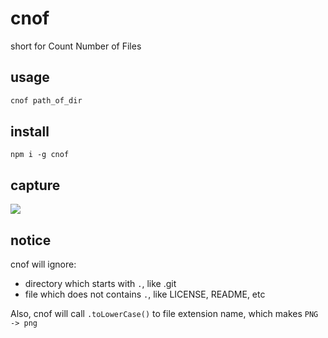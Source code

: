 # cnof
short for Count Number of Files

## usage
```bash
cnof path_of_dir
```

## install
```
npm i -g cnof
```

## capture
![](https://fffast.oss-cn-hongkong.aliyuncs.com/1590641102838.png)

## notice
cnof will ignore:  
- directory which starts with `.`, like .git
- file which does not contains `.`, like LICENSE, README, etc

Also, cnof will call `.toLowerCase()` to file extension name, which makes `PNG -> png`